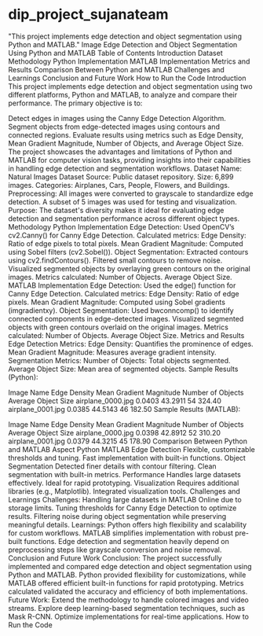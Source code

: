 # dip_project_sujanateam
"This project implements edge detection and object segmentation using Python and MATLAB."
Image Edge Detection and Object Segmentation Using Python and MATLAB
Table of Contents
Introduction
Dataset
Methodology
Python Implementation
MATLAB Implementation
Metrics and Results
Comparison Between Python and MATLAB
Challenges and Learnings
Conclusion and Future Work
How to Run the Code
Introduction
This project implements edge detection and object segmentation using two different platforms, Python and MATLAB, to analyze and compare their performance. The primary objective is to:

Detect edges in images using the Canny Edge Detection Algorithm.
Segment objects from edge-detected images using contours and connected regions.
Evaluate results using metrics such as Edge Density, Mean Gradient Magnitude, Number of Objects, and Average Object Size. The project showcases the advantages and limitations of Python and MATLAB for computer vision tasks, providing insights into their capabilities in handling edge detection and segmentation workflows.
Dataset
Name: Natural Images Dataset
Source: Public dataset repository.
Size: 6,899 images.
Categories: Airplanes, Cars, People, Flowers, and Buildings.
Preprocessing:
All images were converted to grayscale to standardize edge detection.
A subset of 5 images was used for testing and visualization.
Purpose: The dataset's diversity makes it ideal for evaluating edge detection and segmentation performance across different object types.
Methodology
Python Implementation
Edge Detection:
Used OpenCV’s cv2.Canny() for Canny Edge Detection.
Calculated metrics:
Edge Density: Ratio of edge pixels to total pixels.
Mean Gradient Magnitude: Computed using Sobel filters (cv2.Sobel()).
Object Segmentation:
Extracted contours using cv2.findContours().
Filtered small contours to remove noise.
Visualized segmented objects by overlaying green contours on the original images.
Metrics calculated:
Number of Objects.
Average Object Size.
MATLAB Implementation
Edge Detection:
Used the edge() function for Canny Edge Detection.
Calculated metrics:
Edge Density: Ratio of edge pixels.
Mean Gradient Magnitude: Computed using Sobel gradients (imgradientxy).
Object Segmentation:
Used bwconncomp() to identify connected components in edge-detected images.
Visualized segmented objects with green contours overlaid on the original images.
Metrics calculated:
Number of Objects.
Average Object Size.
Metrics and Results
Edge Detection Metrics:
Edge Density: Quantifies the prominence of edges.
Mean Gradient Magnitude: Measures average gradient intensity.
Segmentation Metrics:
Number of Objects: Total objects segmented.
Average Object Size: Mean area of segmented objects.
Sample Results (Python):

Image Name	Edge Density	Mean Gradient Magnitude	Number of Objects	Average Object Size
airplane_0000.jpg	0.0403	43.2911	54	324.40
airplane_0001.jpg	0.0385	44.5143	46	182.50
Sample Results (MATLAB):

Image Name	Edge Density	Mean Gradient Magnitude	Number of Objects	Average Object Size
airplane_0000.jpg	0.0398	42.8912	52	310.20
airplane_0001.jpg	0.0379	44.3215	45	178.90
Comparison Between Python and MATLAB
Aspect	Python	MATLAB
Edge Detection	Flexible, customizable thresholds and tuning.	Fast implementation with built-in functions.
Object Segmentation	Detected finer details with contour filtering.	Clean segmentation with built-in metrics.
Performance	Handles large datasets effectively.	Ideal for rapid prototyping.
Visualization	Requires additional libraries (e.g., Matplotlib).	Integrated visualization tools.
Challenges and Learnings
Challenges:
Handling large datasets in MATLAB Online due to storage limits.
Tuning thresholds for Canny Edge Detection to optimize results.
Filtering noise during object segmentation while preserving meaningful details.
Learnings:
Python offers high flexibility and scalability for custom workflows.
MATLAB simplifies implementation with robust pre-built functions.
Edge detection and segmentation heavily depend on preprocessing steps like grayscale conversion and noise removal.
Conclusion and Future Work
Conclusion:
The project successfully implemented and compared edge detection and object segmentation using Python and MATLAB.
Python provided flexibility for customizations, while MATLAB offered efficient built-in functions for rapid prototyping.
Metrics calculated validated the accuracy and efficiency of both implementations.
Future Work:
Extend the methodology to handle colored images and video streams.
Explore deep learning-based segmentation techniques, such as Mask R-CNN.
Optimize implementations for real-time applications.
How to Run the Code
